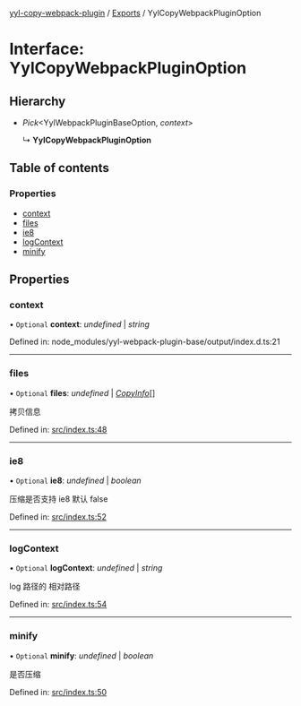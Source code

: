 [yyl-copy-webpack-plugin](../README.md) / [Exports](../modules.md) / YylCopyWebpackPluginOption

# Interface: YylCopyWebpackPluginOption

## Hierarchy

* *Pick*<YylWebpackPluginBaseOption, *context*\>

  ↳ **YylCopyWebpackPluginOption**

## Table of contents

### Properties

- [context](yylcopywebpackpluginoption.md#context)
- [files](yylcopywebpackpluginoption.md#files)
- [ie8](yylcopywebpackpluginoption.md#ie8)
- [logContext](yylcopywebpackpluginoption.md#logcontext)
- [minify](yylcopywebpackpluginoption.md#minify)

## Properties

### context

• `Optional` **context**: *undefined* \| *string*

Defined in: node_modules/yyl-webpack-plugin-base/output/index.d.ts:21

___

### files

• `Optional` **files**: *undefined* \| [*CopyInfo*](copyinfo.md)[]

拷贝信息

Defined in: [src/index.ts:48](https://github.com/jackness1208/yyl-copy-webpack-plugin/blob/1c6f516/src/index.ts#L48)

___

### ie8

• `Optional` **ie8**: *undefined* \| *boolean*

压缩是否支持 ie8 默认 false

Defined in: [src/index.ts:52](https://github.com/jackness1208/yyl-copy-webpack-plugin/blob/1c6f516/src/index.ts#L52)

___

### logContext

• `Optional` **logContext**: *undefined* \| *string*

log 路径的 相对路径

Defined in: [src/index.ts:54](https://github.com/jackness1208/yyl-copy-webpack-plugin/blob/1c6f516/src/index.ts#L54)

___

### minify

• `Optional` **minify**: *undefined* \| *boolean*

是否压缩

Defined in: [src/index.ts:50](https://github.com/jackness1208/yyl-copy-webpack-plugin/blob/1c6f516/src/index.ts#L50)
